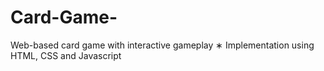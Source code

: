 ﻿# Card-Game-
Web-based card game with interactive gameplay
∗ Implementation using HTML, CSS and Javascript
